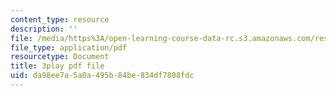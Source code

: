 ```yaml
---
content_type: resource
description: ''
file: /media/https%3A/open-learning-course-data-rc.s3.amazonaws.com/res-15-003-shaping-the-future-of-work-15-662x-spring-2016/da98ee7a5a0a495b84be834df7808fdc_M4dl1quiPPY.pdf
file_type: application/pdf
resourcetype: Document
title: 3play pdf file
uid: da98ee7a-5a0a-495b-84be-834df7808fdc
---
```

